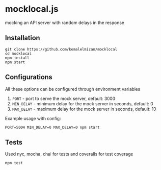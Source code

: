 # mocklocal.js

mocking an API server with random delays in the response

## Installation
```
git clone https://github.com/kemalelmizan/mocklocal
cd mocklocal
npm install
npm start
```

## Configurations
All these options can be configured through environment variables
1. `PORT` - port to serve the mock server, default: 3000
1. `MIN_DELAY` - minimum delay for the mock server in seconds, default: 0
1. `MAX_DELAY` - maximum delay for the mock server in seconds, default: 10

Example usage with config:
```
PORT=5004 MIN_DELAY=0 MAX_DELAY=0 npm start
```

## Tests
Used nyc, mocha, chai for tests and coveralls for test coverage
```
npm test
```